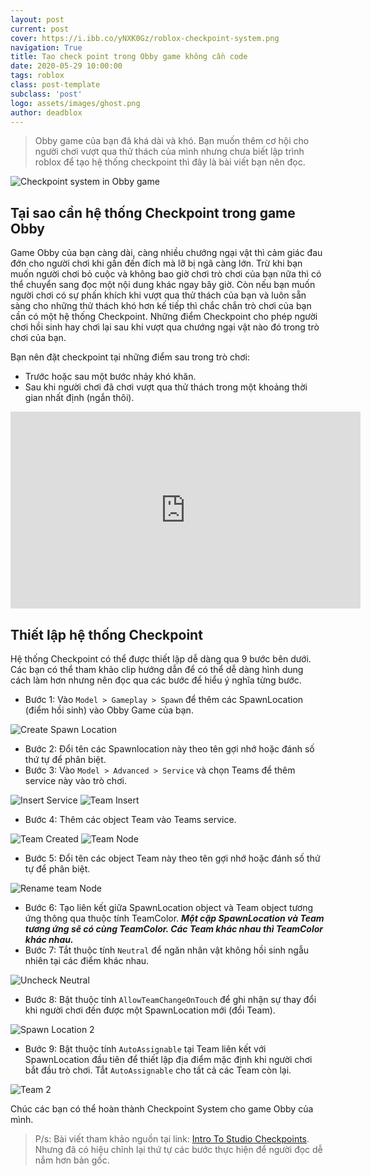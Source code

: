 ```yaml
---
layout: post
current: post
cover: https://i.ibb.co/yNXK0Gz/roblox-checkpoint-system.png
navigation: True
title: Tạo check point trong Obby game không cần code
date: 2020-05-29 10:00:00
tags: roblox
class: post-template
subclass: 'post'
logo: assets/images/ghost.png
author: deadblox
---
```


> Obby game của bạn đã khá dài và khó. Bạn muốn thêm cơ hội cho người chơi vượt qua thử thách của mình nhưng chưa biết lập trình roblox để tạo hệ thống checkpoint thì đây là bài viết bạn nên đọc.

![Checkpoint system in Obby game](https://d5m0vnpvja3z4.cloudfront.net/assets/blt3e7206e889f15cd9/IntroToStudio_heroCheckpoints.jpg)

## Tại sao cần hệ thống Checkpoint trong game Obby

Game Obby của bạn càng dài, càng nhiều chướng ngại vật thì cảm giác đau đớn cho người chơi khi gần đến đích mà lỡ bị ngã càng lớn. Trừ khi bạn muốn người chơi bỏ cuộc và không bao giờ chơi trò chơi của bạn nữa thì có thể chuyển sang đọc một nội dung khác ngay bây giờ. Còn nếu bạn muốn người chơi có sự phấn khích khi vượt qua thử thách của bạn và luôn sẵn sàng cho những thử thách khó hơn kế tiếp thì chắc chắn trò chơi của bạn cần có một hệ thống Checkpoint. Những điểm Checkpoint cho phép người chơi hồi sinh hay chơi lại sau khi vượt qua chướng ngại vật nào đó trong trò chơi của bạn.

Bạn nên đặt checkpoint tại những điểm sau trong trò chơi:

* Trước hoặc sau một bước nhảy khó khăn.
* Sau khi người chơi đã chơi vượt qua thử thách trong một khoảng thời gian nhất định (ngắn thôi).

<iframe width="560" height="315" src="https://www.youtube.com/embed/oit0emIg-4I" frameborder="0" allow="accelerometer; autoplay; encrypted-media; gyroscope; picture-in-picture" allowfullscreen></iframe>

## Thiết lập hệ thống Checkpoint

Hệ thống Checkpoint có thể được thiết lập dễ dàng qua 9 bước bên dưới. Các bạn có thể tham khảo clip hướng dẫn để có thể dễ dàng hình dung cách làm hơn nhưng nên đọc qua các bước để hiểu ý nghĩa từng bước.

* Bước 1: Vào `Model > Gameplay > Spawn` để thêm các SpawnLocation (điểm hồi sinh) vào Obby Game của bạn.

![Create Spawn Location](https://i.ibb.co/s1qrCcB/Create-Spawn-Location.png)

* Bước 2: Đổi tên các Spawnlocation này theo tên gợi nhớ hoặc đánh số thứ tự để phân biệt.
* Bước 3: Vào `Model > Advanced > Service` và chọn Teams để thêm service này vào trò chơi.

![Insert Service](https://education.roblox.com/assets/bltedebb583f329051d/InsertService_updated.png)
![Team Insert](https://education.roblox.com/assets/blt8bc404f2f5e44057/TeamsInsert_480x320.png)

* Bước 4: Thêm các object Team vào Teams service.

![Team Created](https://education.roblox.com/assets/bltbd896d173e656933/TeamsCreated_480x320.png)
![Team Node](https://education.roblox.com/assets/blt80f34b39a099bd8b/TeamNode_480x320.png)

* Bước 5: Đổi tên các object Team này theo tên gợi nhớ hoặc đánh số thứ tự để phân biệt.

![Rename team Node](https://education.roblox.com/assets/blt828bd7894d85edf6/RenameTeamNode_480x320.png)

* Bước 6: Tạo liên kết giữa SpawnLocation object và Team object tương ứng thông qua thuộc tính TeamColor.
_**Một cặp SpawnLocation và Team tương ứng sẽ có cùng TeamColor. Các Team khác nhau thì TeamColor khác nhau.**_
* Bước 7: Tắt thuộc tính `Neutral` để ngăn nhân vật không hồi sinh ngẫu nhiên tại các điểm khác nhau.

![Uncheck Neutral](https://education.roblox.com/assets/blt2b5a63b09215b9d7/UncheckNeutral_480x320.png)

* Bước 8: Bật thuộc tính `AllowTeamChangeOnTouch` để ghi nhận sự thay đổi khi người chơi đến được một SpawnLocation mới (đổi Team).

![Spawn Location 2](https://education.roblox.com/assets/blt579cbd9c74250daf/SpawnLocation2_480x320.png)

* Bước 9: Bật thuộc tính `AutoAssignable` tại Team liên kết với SpawnLocation đầu tiên để thiết lập địa điểm mặc định khi người chơi bắt đầu trò chơi. Tắt `AutoAssignable` cho tất cả các Team còn lại.

![Team 2](https://education.roblox.com/assets/blt21a6db7158c8fd2d/Team2_480x320.png)

Chúc các bạn có thể hoàn thành Checkpoint System cho game Obby của mình.

> P/s: Bài viết tham khảo nguồn tại link: [Intro To Studio Checkpoints](https://education.roblox.com/en-us/resources/intro-to-studio-checkpoints). Nhưng đã có hiệu chỉnh lại thứ tự các bước thực hiện để người đọc dễ nắm hơn bản gốc.